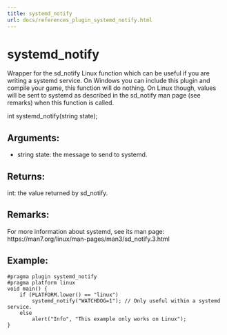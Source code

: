 ```yaml
---
title: systemd_notify
url: docs/references_plugin_systemd_notify.html
---
```


<h1>systemd_notify</h1>
<p>Wrapper for the sd_notify Linux function which can be useful if you are writing a systemd service. On Windows you can include this plugin and compile your game, this function will do nothing. On Linux though, values will be sent to systemd as described in the sd_notify man page (see remarks) when this function is called.</p>
<p>int systemd_notify(string state);</p>
<h2>Arguments:</h2>
<ul>
<li>string state: the message to send to systemd.</li>
</ul>
<h2>Returns:</h2>
<p>int: the value returned by sd_notify.</p>
<h2>Remarks:</h2>
<p>For more information about systemd, see its man page: https://man7.org/linux/man-pages/man3/sd_notify.3.html</p>
<h2>Example:</h2>
<pre><code class="language-NVGT">#pragma plugin systemd_notify
#pragma platform linux
void main() {
	if (PLATFORM.lower() == &quot;linux&quot;)
		systemd_notify(&quot;WATCHDOG=1&quot;); // Only useful within a systemd service.
	else
		alert(&quot;Info&quot;, &quot;This example only works on Linux&quot;);
}
</code></pre>
